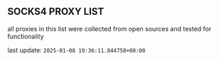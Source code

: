 ## SOCKS4 PROXY LIST

all proxies in this list were collected from open sources and tested for functionality

last update: `2025-01-08 19:36:11.844758+00:00`
